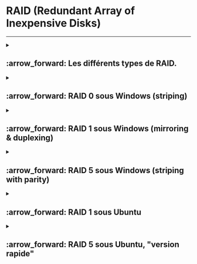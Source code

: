   # RAID (Redundant Array of Inexpensive Disks)  
---
<details>
<summary>
<h2>
:arrow_forward: Les différents types de RAID.  
</h2>
</summary>
  
### RAID 0  

la configuration RAID 0 permet d'améliorer la performance du système en répartissant 50% des données sur un disque et 50% sur l'autre.
Les deux disques travaillant simultanément, on dispose ainsi de performances deux fois plus élevée.
Soit une donnée A et une donnée B :  

:hash: Volumétrie utile = Volumétrie totale
Les données n'étant pas dupliquées, il n'y aura pas de perte de volume stokage.

:hash: Sécurité des données : FAIBLE
Il est fortement déconseillé d'utiliser cette configuration pour des serveurs assurant les services critiques de votre entreprise. Les données n'étant à aucuns moments dupliquées seront perdues si un des deux disques venait à être défectueux.

:hash: Fonctionne uniquement sur deux disques

Il permet :  

:hash: Un gain de performance.  
:hash: D'avoir autant d'espace de stockage que la somme des disques utilisés.
  
  ![image](https://github.com/user-attachments/assets/69869bd7-caa3-450e-97c4-35c5b465ac99)
  
---
  
### RAID 1  

La configuration RAID 1 permet de sécuriser un système en disposant de deux disques avec exactement les mêmes données. Dans cette configuration on ne recherche pas la performance mais plutôt la sécurité.  
Soit une donnée A et une donnée B :  

:hash: Volumétrie utile = Volumétrie totale / 2  

Le disque 1 contenant exactement les mêmes données que le disque 2, la volumétrie utile sera divisée par 2.  

:hash: Sécurité des données : BONNE  

Si un disque venait à être défaillant, cela ne poserait pas de problèmes car le second prendrait directement le relais.  

Il permet :  
:hash: De la tolérence de panne
  
![image](https://github.com/user-attachments/assets/931f7667-c8e2-4ba7-8199-83a3b8f798ed)

---

### RAID 5  

La configuration RAID 5, par un système de parité, répartit une petite partie des données sur chaque disque.  
Dans cette configuration, ce n'est pas la performance qu'on recherche mais plutôt la sécurité tout en économisant le volume de stockage.  
Soit une donnée A, une donnée B et une donnée C :  

:hash: Volumétrie utile = Nombre de disques - 1 X capacité d'un disque  
Pour 3 disques de 200 Go, on aurait ainsi 3 -1 X 200 = 400 Go de volumétrie utile.  

:hash: Sécurité des données : CORRECTE  
Dans cette configuration, on ne peut se permettre de perdre qu'un seul disque.  

:hash: Nombre de disques nécessaires : Au moins 3  

Il permet :  

:hash: Un gain de performance.  
:hash: De la tolérence de panne.
  
![image](https://github.com/user-attachments/assets/162267dc-34cc-4e5a-a5d8-91db82503808)

---
### RAID 10  

La configuration RAID 10 répartit dans une première grappe les données en RAID 0, et dans une seconde grappe temps en RAID 1.  
Celle-ci permet ainsi de disposer du niveau de sécurité de la configuration RAID 1 avec les performances qu'offre la configuration RAID 0.  
Soit une donnée A et une donnée B :  

:hash: Volumétrie utile = Volumétrie totale / 2  

:hash: Sécurité des données : BONNE  
Cette configuration offre un très bon niveau de sécurité car pour qu'une défaillance globale apparaisse, il faudrait que tous les éléments d'une grappe présentent un défaut en même temps.  

:hash: Nombre de disques nécessaires : Au moins 4  

![image](https://github.com/user-attachments/assets/c092cd22-8991-40f8-847a-33d13623f48b)

---
</details>



<details>
<summary><h2> :arrow_forward: RAID 0 sous Windows (striping)  
</h2>
</summary>
  
:hash: Dans `Disk Management`  

:hash: `New striped volume` sur un des disques choisis pour le RAID 0  
  
---  
 
![Capture d'écran 2024-12-09 143633](https://github.com/user-attachments/assets/1985024c-ff5e-44f9-b7c5-aa45f2813301)  

---

:hash: Choisir le 2ème disque de réplication 

![Capture d'écran 2024-12-09 143654](https://github.com/user-attachments/assets/abea8da8-90e3-4e69-98a2-ce7a66d82c1e)  

---

:hash: Attribuer une lettre de lecteur pour le RAID 0  

![Capture d'écran 2024-12-09 143712](https://github.com/user-attachments/assets/54cab969-c19d-457a-9db6-6b9cc29977d6)  

---

:hash: Nommer le RAID 0  

![Capture d'écran 2024-12-09 143734](https://github.com/user-attachments/assets/09d7342e-ac6d-4328-8853-bd7b7bd7ee1f)  

---

:hash: Notre RAID 0 est prêt :  

![Capture d'écran 2024-12-09 143858](https://github.com/user-attachments/assets/b85d5579-b155-4993-a378-9fe9108cc9cb)  

---
</details>

<details>
<summary><h2> :arrow_forward: RAID 1 sous Windows (mirroring & duplexing)  
</h2>
</summary>
  
:hash: Dans `Disk Management`  

:hash: ``Choix de New mirrored volume" sur un des disques``  
  
---
  
![Capture d'écran 2024-12-09 151653](https://github.com/user-attachments/assets/3cc289f7-b705-4699-9bdb-644e7be502f1)  

---
:hash: ``Ajout du 2ème disque``  

![Capture d'écran 2024-12-09 151721](https://github.com/user-attachments/assets/b98307a0-20ab-4939-bd21-cd32e2d4ecf7) 

---
:hash: Attribution de la lettre de lecteur  

![Capture d'écran 2024-12-09 151727](https://github.com/user-attachments/assets/22953e0e-8dd1-4325-b74b-cf5568c3771f)  

---
:hash: Nom du RAID 1  

![Capture d'écran 2024-12-09 151741](https://github.com/user-attachments/assets/91fc3a76-9be6-4fef-804b-1762aedd596b)  

---

![Capture d'écran 2024-12-09 151746](https://github.com/user-attachments/assets/264e4a2f-f40f-444b-bb74-7b3c94e8e0dc) 

---
:hash: Notre RAID 1 est prêt  

![Capture d'écran 2024-12-09 151830](https://github.com/user-attachments/assets/58653693-47b0-4d95-9e0f-2241fcbe3632)  

---
</details>

  


<details>
<summary><h2> :arrow_forward: RAID 5 sous Windows (striping with parity)  
  </h2>
</summary>

:hash: ``Choix du RAID 5 sur un des disques``  

---

![Capture d'écran 2024-12-09 144702](https://github.com/user-attachments/assets/00b56046-4dad-4bb7-b988-491bce3ba27c)  

:hash: ``Ajout des 2 autres disques``  

---

![Capture d'écran 2024-12-09 144833](https://github.com/user-attachments/assets/5e6437fc-d424-438a-87e2-1dd5f5f558ec)  

:hash: Attribution de la lettre de lecteur  

---

![Capture d'écran 2024-12-09 144849](https://github.com/user-attachments/assets/a3f21d86-ff0b-4bb6-9867-bf96869434ce)  

:hash: Nom du RAID 5  

---

![Capture d'écran 2024-12-09 144908](https://github.com/user-attachments/assets/5f6c0204-d324-419a-862d-6561fc6a03b3)  

:hash: Le RAID 5 est créé. Pour 3Go on a 2Go  

---

![Capture d'écran 2024-12-09 144925](https://github.com/user-attachments/assets/74b41509-f58a-4c8a-92b1-4a77163a7b6c)  

:hash: Notre RAID 5 est prêt  

---

![Capture d'écran 2024-12-09 145242](https://github.com/user-attachments/assets/a565fce9-79b6-4bd7-906b-be291467d083)  

</details>



<details>
  <summary>
    <h2> :arrow_forward: RAID 1 sous Ubuntu
  </summary>


### Installer "mdadm" :

:hash: `sudo apt-get install mdadm`, pour administrer le RAID mdadm sous Linux.  


![Capture d'écran 2024-12-09 164224](https://github.com/user-attachments/assets/e0dc5aa1-9b7e-424b-9170-5d30c98de9c3) 

:hash: Taper `m` pour voir les options. taper `n` pour nouvelle partition. Puis `p`, pour partition primaire, puis entrée plusieurs fois pour prendre tout le disque. Changer le type de partition avec `t`, puis `L` pour avoir les raccourcis de codes. taper ensuite `fd` pour "Linux RAID auto". Ensuite `w` pour enregistrer et quiter.  

:hash: En tapant `sudo fdisk -l` on voit que notre partition Linux RAID a bien été prise en compte :
  
![Capture d'écran 2024-12-09 165050](https://github.com/user-attachments/assets/6ea60427-25ca-40b0-ab66-9fc97527c174)  

:hash: Faire la même chose avec le disque c : `sudo fdisk /dev/sdc`  

:hash: `lsblk` permet de voir nos partitions sur les 2 disques. 

![Capture d'écran 2024-12-09 165824](https://github.com/user-attachments/assets/2d3036f8-45b5-44c9-a5e9-6ceb57dc2ebc)  


### Création du RAID  

![Capture d'écran 2024-12-09 170341](https://github.com/user-attachments/assets/3211b199-5f05-41d4-95c7-3c3c1566b64f)  

:hash: Vérification de l'état du RAID : `cat /proc/mdstat`. (Le résultat de la commande donne un RAID 1 actif md0 avec les partitions sdb1 et sdc1. De plus[UU] indique que les 2 disques sont en marche (Up))  

:hash: Voir l'état du RAID avec `sudo mdadm --detail /dev/md0`. (Ici le statut du RAID est clean et les partitions concernées sont bien /dev/sdb1 et /dev/sdc1. 

:hash: De plus, /dev/sdb1 et /dev/sdc1 sont bien synchronisés.)  

:hash: Voir les disque inclus dans le RAID avec `lsblk -f`.

### Formatage du RAID  

:hash: Formate le volume RAID md0 avec un file system en ext4 et avec le nom PersonalData.
    
![Capture d'écran 2024-12-09 171738](https://github.com/user-attachments/assets/8dda505e-22a0-485d-80ec-9324e932d387)

---

### Montage du RAID  

:hash: Création du dossier + Montage :
  
![Capture d'écran 2024-12-09 172422](https://github.com/user-attachments/assets/f20a01dc-8283-4422-8211-ecd8977cbed1)

---

### Monter le RAID à chaque démarrage  

`blkid /dev/md0 >> /etc/fstab`. Puis dans `/etc/fstab`, il faut modifier la ligne copier pour avoir quelque chose du style : `UUID=XXXX-XXXX-XXXX-XXXX /homr/velarion/Data-RAID1 ext4 defaults 0 0`  


### Verrouillage du nom md0 de la partition RAID  

:hash: Envoyer le résultat de la commande `sudo mdadm --detail --scan` dans /etc/mdadm/mdadm.conf
  
![Capture d'écran 2024-12-09 174233](https://github.com/user-attachments/assets/441c25ef-2831-4de1-aa52-4d801e4f53ea)

:hash: Forcer la mise en application avec `sudo update-initramfs -u` et redémarrer  


### Simulation de panne  

:hash: Créer un fichier avec du texte dans "DATA-RAID1".

:hash: Couper un des lecteurs du RAID1 sur VirtualBox.

:hash: Executer `mdadm --detail /dev/md0`

:hash: On voit le mode dégradé dans "State", mais le fichier est toujours lisible.

![Capture d'écran 2024-12-09 201233](https://github.com/user-attachments/assets/7917edaa-1016-4c25-bbaa-57fb3f7940eb)

---

:hash: Partitionner comme au début avec `fdisk /dev/sdd`... (Lui attribuer un format linux raid)
  
![Capture d'écran 2024-12-09 201422](https://github.com/user-attachments/assets/890de908-5a7e-4dde-ab6d-9904f6df97eb)

---

:hash: Ajouter ce nouveau disque au `md0` avec `sudo mdadm --manage /dev/md0 --add /dev/sdd1` et tout rentre dans l'ordre
 
![Capture d'écran 2024-12-09 201814](https://github.com/user-attachments/assets/0e99f25a-6e1b-42b8-9276-d90b3db2504a)

---
</details>


<details>
<summary>
<h2>
:arrow_forward: RAID 5 sous Ubuntu, "version rapide"  
</h2>
</summary>

:hash: Formater les 3 disques avec `fdisk /dev/sd*` en partition linux raid autodetect.  
:hash: Créer le RAID 5 avec les 3 disques comme ci dessous :
  
![Capture d'écran 2024-12-09 215437](https://github.com/user-attachments/assets/bf784d84-cd5b-48b9-8ef1-b1ad00047956)

---
:hash: Une fois créé `cat /proc/mdstat` permet de voir l'état du RAID.
  
![Capture d'écran 2024-12-09 215528](https://github.com/user-attachments/assets/fe69b8b3-6e07-4e58-ae06-ad640517bdd6)

---
:hash: Mais aussi avec sudo mdadm --detail /dev/md0 :
  
![Capture d'écran 2024-12-09 215725](https://github.com/user-attachments/assets/dd1af3da-5b94-4cea-8851-06a150175944)

---
:hash: Création du système de fichiers en ext4 :
  
![image](https://github.com/user-attachments/assets/48f4f077-1a23-4794-9ae7-a224ae0df095)  

---

:hash: Création du dossier, et montage de la partition dans ce dossier.
  
![Capture d'écran 2024-12-09 220244](https://github.com/user-attachments/assets/e8657896-0df2-48ca-ab98-f5af8cc469ed)  

---
:hash: Envoir de l'UUID dans `/etc/fstab` à l'aide `blkid` :
    
![Capture d'écran 2024-12-09 220630](https://github.com/user-attachments/assets/42b399c8-7bfb-4846-96d9-0eb96e6dbd05)

---
:hash: Puis Modification du fichier `/etc/fstab` (Il sera pris en compte à chaque démarrage) :
    
![Capture d'écran 2024-12-09 220758](https://github.com/user-attachments/assets/012a2606-47f9-4ac5-b40d-7a8118f8d559)

---
:hash: Sauvegarder config RAID 5
   
![Capture d'écran 2024-12-09 221420](https://github.com/user-attachments/assets/cdb46cd0-e00e-48f7-8704-c6f8a22f4ceb)

:hash: Les commandes `sudo mdadm --detail /dev/md0` et `cat /proc/mdstat` permettent de vérifier le bon fonctionnement du RAID.

</details>
